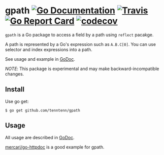 # gpath [![Go Documentation](http://img.shields.io/badge/go-documentation-blue.svg?style=flat-square)][godoc] [![Travis](https://img.shields.io/travis/tenntenn/gpath.svg?style=flat-square)][travis] [![Go Report Card](https://goreportcard.com/badge/github.com/tenntenn/gpath)](https://goreportcard.com/report/github.com/tenntenn/gpath) [![codecov](https://codecov.io/gh/tenntenn/gpath/branch/master/graph/badge.svg)](https://codecov.io/gh/tenntenn/gpath)

[godoc]: http://godoc.org/github.com/tenntenn/gpath
[travis]: https://travis-ci.org/tenntenn/gpath

`gpath` is a Go package to access a field by a path using `reflect` pacakge.

A path is represented by a Go's expression such as `A.B.C[0]`.
You can use selector and index expressions into a path.

See usage and example in [GoDoc](https://godoc.org/github.com/tenntenn/gpath).

*NOTE*: This package is experimental and may make backward-incompatible changes.

## Install

Use go get:

```
$ go get github.com/tenntenn/gpath
```

## Usage

All usage are described in [GoDoc](https://godoc.org/github.com/tenntenn/gpath).

[mercari/go-httpdoc](https://github.com/mercari/go-httpdoc) is a good example for gpath.

